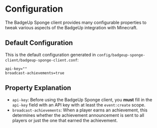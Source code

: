 # Configuration

The BadgeUp Sponge client provides many configurable properties to tweak various aspects of the BadgeUp integration with Minecraft.

## Default Configuration

This is the default configuration generated in `config/badgeup-sponge-client/badgeup-sponge-client.conf`:

```hocon
api-key=""
broadcast-achievements=true
```

## Property Explanation

 * `api-key`: Before using the BadgeUp Sponge client, you **must** fill in the `api-key` field with an API key with at least the `event:create` scope.
 * `broadcast-achievements`: When a player earns an achievement, this determines whether the achievement announcement is sent to all players or just the one that earned the achievement.
